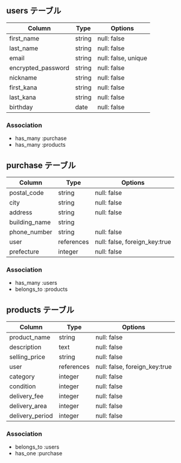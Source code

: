 ## users テーブル

| Column    | Type   | Options     |
| --------  | ------ | ----------- |
| first_name| string | null: false |
| last_name | string | null: false |
| email     | string | null: false, unique |
| encrypted_password  | string | null: false |
| nickname  | string | null: false |
| first_kana | string | null: false |
| last_kana | string | null: false |
| birthday  | date   | null: false |

### Association

- has_many :purchase
- has_many :products


## purchase テーブル

| Column        | Type          | Options     |
| ------        | ------        | ----------- |
| postal_code   | string        | null: false |
| city          | string        | null: false |
| address       | string        | null: false |
| building_name | string        |             |
| phone_number  | string        | null: false |
| user          | references    | null: false, foreign_key:true |
| prefecture    | integer       | null: false |

### Association

- has_many :users
- belongs_to :products

## products テーブル

| Column        | Type       | Options                        |
| ------        | ---------- | ------------------------------ |
| product_name  | string     | null: false                    |
| description   | text       | null: false                    |
| selling_price | string     | null: false                    |
| user          | references | null: false, foreign_key:true  |
| category      | integer    | null: false                    |
| condition     | integer    | null: false                    |
| delivery_fee  | integer    | null: false                    |
| delivery_area | integer    | null: false                    |
| delivery_period| integer   | null: false                    |

### Association

- belongs_to :users
- has_one :purchase
